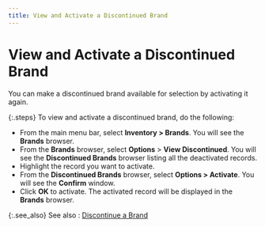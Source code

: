 ```yaml
---
title: View and Activate a Discontinued Brand
---
```


# View and Activate a Discontinued Brand


You can make a discontinued brand available for selection by activating  it again.


{:.steps}
To view and activate a discontinued brand, do the following:

- From the main  menu bar, select **Inventory &gt; Brands**.  You will see the **Brands** browser.
- From the **Brands** browser, select **Options**  > **View Discontinued**. You will  see the **Discontinued Brands** browser  listing all the deactivated records.
- Highlight the  record you want to activate.
- From the **Discontinued Brands** browser, select  **Options &gt; Activate**. You will  see the **Confirm** window.
- Click **OK** to activate. The activated record  will be displayed in the **Brands** browser.



{:.see_also}
See also
: [Discontinue  a Brand]({{site.mi_baseurl}}/item-profile-details/item-specification/brand/discontinue_a_brand_mi.html)
